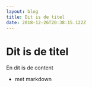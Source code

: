 ```yaml
---
layout: blog
title: Dit is de titel
date: 2018-12-26T20:38:15.122Z
---
```

# Dit is de titel

En dit is de content

- met markdown
